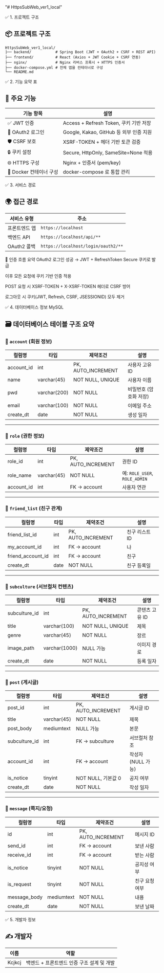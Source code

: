"# HttpsSubWeb_ver1_local" 

✅ 1. 프로젝트 구조
## 📦 프로젝트 구조

```
HttpsSubWeb_ver1_local/
├── backend/           # Spring Boot (JWT + OAuth2 + CSRF + REST API)
├── frontend/          # React (Axios + JWT Cookie + CSRF 연동)
├── nginx/             # Nginx 리버스 프록시 + HTTPS 인증서
├── docker-compose.yml # 전체 앱을 컨테이너로 구성
└── README.md
```

✅ 2. 기능 요약 표
## 🔐 주요 기능

| 기능 항목                | 설명                                       |
|--------------------------|--------------------------------------------|
| ✅ JWT 인증               | Access + Refresh Token, 쿠키 기반 저장      |
| 🔐 OAuth2 로그인         | Google, Kakao, GitHub 등 외부 인증 지원     |
| 🛡️ CSRF 보호              | XSRF-TOKEN + 헤더 기반 토큰 검증           |
| 🔒 쿠키 설정              | Secure, HttpOnly, SameSite=None 적용       |
| 🌐 HTTPS 구성             | Nginx + 인증서 (pem/key)                   |
| 🐳 Docker 컨테이너 구성  | docker-compose 로 통합 관리                |

✅ 3. 서비스 경로
## 🌍 접근 경로

| 서비스 유형     | 주소                                |
|------------------|-------------------------------------|
| 프론트엔드 앱    | `https://localhost`                 |
| 백엔드 API       | `https://localhost/api/**`          |
| OAuth2 콜백      | `https://localhost/login/oauth2/**` |

🧪 인증 흐름 요약
OAuth2 로그인 성공 → JWT + RefreshToken Secure 쿠키로 발급

이후 모든 요청에 쿠키 기반 인증 적용

POST 요청 시 XSRF-TOKEN + X-XSRF-TOKEN 헤더로 CSRF 방어

로그아웃 시 쿠키(JWT, Refresh, CSRF, JSESSIONID) 모두 제거

✅ 4. 데이터베이스 정보
MySQL
## 🗃️ 데이터베이스 테이블 구조 요약

### 📌 `account` (회원 정보)

| 컬럼명      | 타입         | 제약조건        | 설명           |
|-------------|--------------|-----------------|----------------|
| account_id  | int          | PK, AUTO_INCREMENT | 사용자 고유 ID |
| name        | varchar(45)  | NOT NULL, UNIQUE   | 사용자 이름     |
| pwd         | varchar(200) | NOT NULL           | 비밀번호 (암호화 저장) |
| email       | varchar(100) | NOT NULL           | 이메일 주소     |
| create_dt   | date         | NOT NULL           | 생성 일자       |

---

### 📌 `role` (권한 정보)

| 컬럼명      | 타입         | 제약조건        | 설명           |
|-------------|--------------|-----------------|----------------|
| role_id     | int          | PK, AUTO_INCREMENT | 권한 ID     |
| role_name   | varchar(45)  | NOT NULL           | 예: `ROLE_USER`, `ROLE_ADMIN` |
| account_id  | int          | FK → account       | 사용자 연관     |

---

### 📌 `friend_list` (친구 관계)

| 컬럼명           | 타입     | 제약조건                | 설명                     |
|------------------|----------|--------------------------|--------------------------|
| friend_list_id    | int     | PK, AUTO_INCREMENT       | 친구 리스트 ID           |
| my_account_id     | int     | FK → account             | 나                      |
| friend_account_id | int     | FK → account             | 친구                    |
| create_dt         | date    | NOT NULL                 | 친구 등록일              |

---

### 📌 `subculture` (서브컬처 컨텐츠)

| 컬럼명       | 타입         | 제약조건        | 설명              |
|--------------|--------------|-----------------|-------------------|
| subculture_id| int          | PK, AUTO_INCREMENT | 콘텐츠 고유 ID   |
| title        | varchar(100) | NOT NULL, UNIQUE   | 제목             |
| genre        | varchar(45)  | NOT NULL           | 장르             |
| image_path   | varchar(1000)| NULL 가능          | 이미지 경로       |
| create_dt    | date         | NOT NULL           | 등록 일자         |

---

### 📌 `post` (게시글)

| 컬럼명       | 타입         | 제약조건        | 설명              |
|--------------|--------------|-----------------|-------------------|
| post_id      | int          | PK, AUTO_INCREMENT | 게시글 ID       |
| title        | varchar(45)  | NOT NULL           | 제목             |
| post_body    | mediumtext   | NULL 가능          | 본문             |
| subculture_id| int          | FK → subculture     | 서브컬처 참조     |
| account_id   | int          | FK → account        | 작성자 (NULL 가능) |
| is_notice    | tinyint      | NOT NULL, 기본값 0   | 공지 여부         |
| create_dt    | date         | NOT NULL           | 작성 일자         |

---

### 📌 `message` (쪽지/요청)

| 컬럼명       | 타입         | 제약조건        | 설명              |
|--------------|--------------|-----------------|-------------------|
| id           | int          | PK, AUTO_INCREMENT | 메시지 ID       |
| send_id      | int          | FK → account        | 보낸 사람         |
| receive_id   | int          | FK → account        | 받는 사람         |
| is_notice    | tinyint      | NOT NULL            | 공지성 여부        |
| is_request   | tinyint      | NOT NULL            | 친구 요청 여부     |
| message_body | mediumtext   | NOT NULL            | 내용              |
| create_dt    | date         | NOT NULL            | 보낸 날짜          |


✅ 5. 개발자 정보
## ✍️ 개발자

| 이름   | 역할                                  |
|--------|---------------------------------------|
| Kcjkcj | 백엔드 + 프론트엔드 인증 구조 설계 및 개발 |

